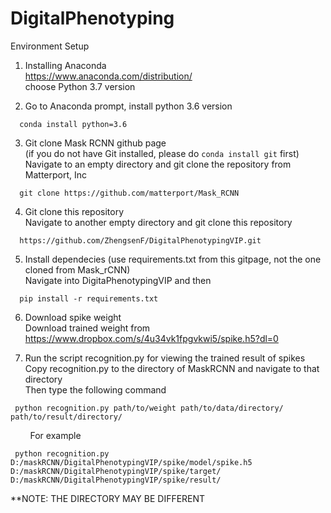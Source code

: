 # DigitalPhenotyping
Environment Setup

1. Installing Anaconda <br />
  https://www.anaconda.com/distribution/<br />
  choose Python 3.7 version<br />
  
2. Go to Anaconda prompt, install python 3.6 version<br />
```
  conda install python=3.6
```
3. Git clone Mask RCNN github page<br />
   (if you do not have Git installed, please do ```conda install git``` first)<br />
   Navigate to an empty directory and git clone the repository from Matterport, Inc<br />
```
  git clone https://github.com/matterport/Mask_RCNN
```
4. Git clone this repository<br />
   Navigate to another empty directory and git clone this repository
   
```
  https://github.com/ZhengsenF/DigitalPhenotypingVIP.git
```
  
5. Install dependecies (use requirements.txt from this gitpage, not the one cloned from Mask_rCNN)<br />
Navigate into DigitaPhenotypingVIP and then
```
  pip install -r requirements.txt
```
6. Download spike weight<br />
  Download trained weight from https://www.dropbox.com/s/4u34vk1fpgvkwi5/spike.h5?dl=0<br />
  
7. Run the script recognition.py for viewing the trained result of spikes<br />
    Copy recognition.py to the directory of MaskRCNN and navigate to that directory<br />
    Then type the following command<br />
 ```
  python recognition.py path/to/weight path/to/data/directory/ path/to/result/directory/
 ```
&nbsp;&nbsp;&nbsp;&nbsp;&nbsp;&nbsp;&nbsp;&nbsp;For example
 ```
  python recognition.py D:/maskRCNN/DigitalPhenotypingVIP/spike/model/spike.h5 D:/maskRCNN/DigitalPhenotypingVIP/spike/target/       D:/maskRCNN/DigitalPhenotypingVIP/spike/result/
  ```
**NOTE: THE DIRECTORY MAY BE DIFFERENT<br />

